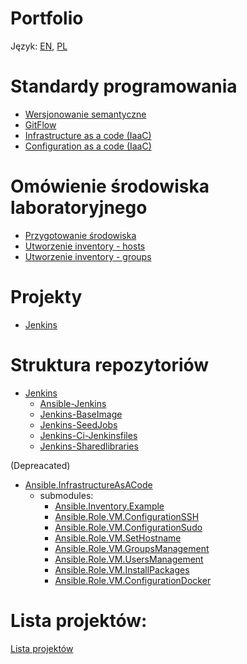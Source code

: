 Portfolio
=========

Język: [EN](README.md), [PL](README.PL.md)

Standardy programowania
=========
 - [Wersjonowanie semantyczne](standards/programming_standards/PL/SemanticVersioning.md)
 - [GitFlow](standards/programming_standards/PL/Gitflow.md)
 - [Infrastructure as a code (IaaC)](standards/infrastructure_as_code/PL/Overview.md)
 - [Configuration as a code (IaaC)](standards/configuration_as_code/PL/Overview.md)

Omówienie środowiska laboratoryjnego
=========
 - [Przygotowanie środowiska](lab_environment/laboratory_environment/PL/Overview.md)
 - [Utworzenie inventory - hosts](lab_environment/laboratory_environment/PL/Hosts.md)
 - [Utworzenie inventory - groups](lab_environment/laboratory_environment/PL/Groups.md)

Projekty
=========
- [Jenkins](projects/jenkins/Overview.PL.md)

Struktura repozytoriów
=========
- [Jenkins](https://github.com/wolfsea89/Jenkins.git)
  - [Ansible-Jenkins](https://github.com/wolfsea89/Ansible-Jenkins.git)
  - [Jenkins-BaseImage](https://github.com/wolfsea89/Jenkins-BaseImage.git)
  - [Jenkins-SeedJobs](https://github.com/wolfsea89/Jenkins-SeedJobs.git)
  - [Jenkins-Ci-Jenkinsfiles](https://github.com/wolfsea89/Jenkins-Ci-Jenkinsfiles.git)
  - [Jenkins-Sharedlibraries](https://github.com/wolfsea89/Jenkins-Sharedlibraries.git)



(Depreacated)
- [Ansible.InfrastructureAsACode](https://github.com/wolfsea89/Ansible.InfrastructureAsACode.git)
  - submodules:
    - [Ansible.Inventory.Example](https://github.com/wolfsea89/Ansible.Inventory.Example.git)
    - [Ansible.Role.VM.ConfigurationSSH](https://github.com/wolfsea89/Ansible.Role.VM.ConfigurationSSH.git)
    - [Ansible.Role.VM.ConfigurationSudo](https://github.com/wolfsea89/Ansible.Role.VM.ConfigurationSudo.git)
    - [Ansible.Role.VM.SetHostname](https://github.com/wolfsea89/Ansible.Role.VM.SetHostname.git)
    - [Ansible.Role.VM.GroupsManagement](https://github.com/wolfsea89/Ansible.Role.VM.GroupsManagement.git)
    - [Ansible.Role.VM.UsersManagement](https://github.com/wolfsea89/Ansible.Role.VM.UsersManagement.git)
    - [Ansible.Role.VM.InstallPackages](https://github.com/wolfsea89/Ansible.Role.VM.InstallPackages.git)
    - [Ansible.Role.VM.ConfigurationDocker](https://github.com/wolfsea89/Ansible.Role.VM.ConfigurationDocker.git)

Lista projektów:
=========
[Lista projektów](https://github.com/users/wolfsea89/projects/11)